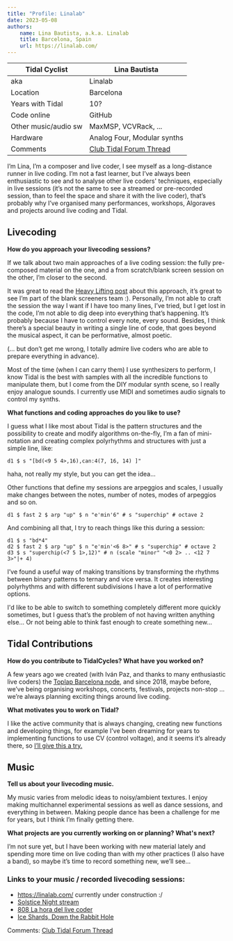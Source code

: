 ```yaml
---
title: "Profile: Linalab"
date: 2023-05-08
authors:
    name: Lina Bautista, a.k.a. Linalab
    title: Barcelona, Spain
    url: https://linalab.com/
---
```



| Tidal Cyclist        | Lina Bautista                                            |
| -------------------- | -------------------------------------------------------- |
| aka                  | Linalab                                                  |
| Location             | Barcelona                                                |
| Years with Tidal     | 10?                                                      |
| Code online          | GitHub                                                   |
| Other music/audio sw | MaxMSP, VCVRack, ...                                     |
| Hardware             | Analog Four, Modular synths                              |
| Comments             | [Club Tidal Forum Thread](https://club.tidalcycles.org/t/blog-profile-linalab/4695) |

I’m Lina, I’m a composer and live coder, I see myself as a long-distance runner in live coding. I’m not a fast learner, but I’ve always been enthusiastic to see and to analyse other live coders' techniques, especially in live sessions (it’s not the same to see a streamed or pre-recorded session, than to feel the space and share it with the live coder), that’s probably why I’ve organised many performances, workshops, Algoraves and projects around live coding and Tidal. 

## Livecoding  


**How do you approach your livecoding sessions?**  

If we talk about two main approaches of a live coding session: the fully pre-composed material on the one, and a from scratch/blank screen session on the other, I’m closer to the second.

It was great to read the [Heavy Lifting post](https://tidalcycles.org/blog/tidal_profile_heavylifting) about this approach, it’s great to see I’m part of the blank screeners team  :).  Personally, I’m not able to craft the session the way I want if I have too many lines, I’ve tried, but I get lost in the code, I’m not able to dig deep into everything that’s happening. It’s probably because I have to control every note, every sound.  Besides, I think there’s a special beauty in writing a single line of code, that goes beyond the musical aspect, it can be performative, almost poetic. 

(… but don’t get me wrong, I totally admire live coders who are able to prepare everything in advance).

Most of the time (when I can carry them) I use synthesizers to perform, I know Tidal is the best with samples with all the incredible functions to manipulate them, but I come from the DIY modular synth scene, so I really enjoy analogue sounds. I currently use MIDI and sometimes audio signals to control my synths. 


**What functions and coding approaches do you like to use?**  

I guess what I like most about Tidal is the pattern structures and the possibility to create and modify algorithms on-the-fly, I’m a fan of mini-notation and creating complex polyrhythms and structures with just a simple line, like: 


    d1 $ s "[bd(<9 5 4>,16),can:4(7, 16, 14) ]" 

haha, not really my style, but you can get the idea… 

Other functions that define my sessions are arpeggios and scales, I usually make changes between the notes, number of notes, modes of arpeggios and so on.

    d1 $ fast 2 $ arp "up" $ n "e'min'6" # s "superchip" # octave 2


And combining all that, I try to reach things like this during a session:

    d1 $ s "bd*4"
    d2 $ fast 2 $ arp "up" $ n "e'min'<6 8>" # s "superchip" # octave 2
    d3 $ s "superchip(<7 5 1>,12)" # n (scale "minor" "<0 2> .. <12 7 3>"|+ 4)


I’ve found a useful way of making transitions by transforming the rhythms between binary patterns to ternary and vice versa. It creates interesting polyrhythms and with different subdivisions I have a lot of performative options.

I'd like to be able to switch to something completely different more quickly sometimes, but I guess that’s the problem of not having written anything else… Or not being able to think fast enough to create something new…


## Tidal Contributions  

**How do you contribute to TidalCycles? What have you worked on?**  

A few years ago we created (with Iván Paz, and thanks to many enthusiastic live coders) the [Toplap Barcelona node](https://toplap.cat/en/home), and since 2018, maybe before, we’ve being organising workshops, concerts, festivals, projects non-stop … we’re always planning exciting things around live coding. 

**What motivates you to work on Tidal?**   

I like the active community that is always changing, creating new functions and developing things, for example I’ve been dreaming for years to implementing functions to use CV (control voltage), and it seems it’s already there, so [I’ll give this a try.](https://tidalcycles.org/docs/configuration/MIDIOSC/control-voltage/)

## Music  

**Tell us about your livecoding music.**  

My music varies from melodic ideas to noisy/ambient textures. I enjoy making multichannel experimental sessions as well as dance sessions, and everything in between. Making people dance has been a challenge for me for years, but I think I’m finally getting there. 


**What projects are you currently working on or planning? What's next?**  

I’m not sure yet, but I have been working with new material lately and spending more time on live coding than with my other practices (I also have a band), so maybe it’s time to record something new, we’ll see…


### Links to your music / recorded livecoding sessions:

- https://linalab.com/ currently under construction :/
- [Solstice Night stream](https://youtu.be/DNRZ6u2ksRI)
- [808 La hora del live coder](https://www.youtube.com/live/p7nBr-cR31k?feature=share)
- [Ice Shards, Down the Rabbit Hole](https://callitanythingrecords.bandcamp.com/track/ice-shards)



Comments: [Club Tidal Forum Thread](https://club.tidalcycles.org/t/blog-profile-linalab/4695)
